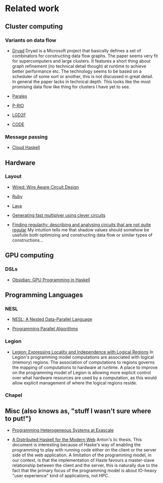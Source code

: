 # Related work

## Cluster computing

### Variants on data flow 
* [Dryad](http://www.news.cs.nyu.edu/~jinyang/sp07/papers/dryad.pdf)
    Dryad is a Microsoft project that basically
    defines a set of combinators for constructing
    data flow graphs. The paper seems very fit for supercomputers
    and large clusters. It features a short thing about graph
    refinement (no technical detail though) at runtime to achieve
    better performance etc. The technology seems to be
    based on a scheduler of some sort or another, this is not discussed
    in great detail. In general the paper lacks in technical depth.
    This looks like the most promising data flow like thing for clusters
    I have yet to see.

* [Paralex](https://www.cs.utexas.edu/~lorenzo/papers/paralex.pdf)

* [P-RIO](https://drive.google.com/file/d/0B1ytrVudfgrLY3d3cW5sOHRkRkk/view)

* [LGD2F](https://drive.google.com/file/d/0B1ytrVudfgrLdUs1SFBEQjVSWlk/view)

* [CODE](https://drive.google.com/file/d/0B1ytrVudfgrLeUhEQUZSbVpKMVE/view)

### Message passing
* [Cloud Haskell](http://research.microsoft.com/en-us/um/people/simonpj/papers/parallel/remote.pdf)

## Hardware

### Layout
* [Wired: Wire Aware Circuit Design](http://www.cse.chalmers.se/~emax/documents/Wired_CHARME05.pdf)

* [Ruby](https://www.doc.ic.ac.uk/~wl/teachlocal/cuscomp/notes/introRuby.pdf)

* [Lava](http://www.cse.chalmers.se/edu/year/2012/course/_courses_2011/TDA956/Papers/Lava98.pdf)

* [Generating fast multiplyer using clever circuits](http://www.cse.chalmers.se/edu/year/2012/course/TDA956/Papers/Mult_FMCAD04.pdf)

* [Finding regularity: describing and analysing circuits that are not quite regular](https://www.semanticscholar.org/paper/Finding-Regularity-Describing-and-Analysing-Sheeran/d40528e697b20d83d4a290bbeaf4088d93bcf75c/pdf)
    My intuition tells me that shadow values should
    somehow be usefulin both optimizing and constructing
    data flow or similar types of constructions...

## GPU computing

### DSLs

* [Obsidian: GPU Programming in Haskell](http://www.cse.chalmers.se/~joels/writing/dccpaper_obsidian.pdf)

## Programming Languages

### NESL
* [NESL: A Nested Data-Parallel Language](https://www.cs.cmu.edu/~guyb/papers/Nesl2.6.pdf)

* [Programming Parallel Algorithms](http://citeseerx.ist.psu.edu/viewdoc/download?doi=10.1.1.42.4869&rep=rep1&type=pdf)

### Legion
* [Legion: Expressing Locality and Independence with Logical Regions](http://legion.stanford.edu/pdfs/sc2012.pdf)
    In Legion's programming model computations are associated with
    logical (memory) regions. The association of computations to
    regions governs the mapping of computations to hardware at runtime.
    A place to improve on the programming model of Legion is allowing
    more explicit control over what hardware resources are used by a
    computation, as this would allow explicit management of where the logical
    regions reside.

### Chapel

## Misc (also knows as, "stuff I wasn't sure where to put!")

* [Programming Heterogeneous Systems at Exascale](https://drive.google.com/open?id=0B1ytrVudfgrLVGJhamZZZ1JQdWNzOWk0ZzRWZGR2REx0akdN)

* [A Distributed Haskell for the Modern Web](http://haste-lang.org/pubs/haste-licentiate.pdf)
    Anton's lic thesis. This document is interesting because
    of Haske's way of enabling the programming to play
    with running code either on the client or the server
    side of the web application. A limitation of the programming
    model, in our context, is that the implementation of Haste
    favours a master-slave relationship between the client
    and the server, this is naturally due to the fact that
    the primary focus of the programming model is about
    IO-heavy "user experience" kind of applications,
    not HPC.
